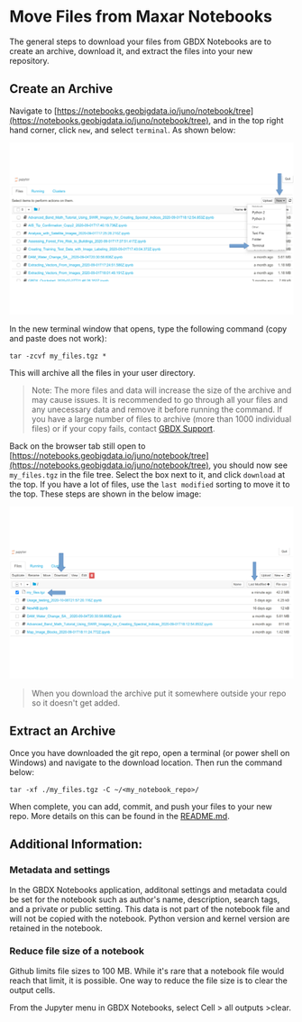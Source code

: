 # Move Files from Maxar Notebooks

The general steps to download your files from GBDX Notebooks are to create an archive, download it, and extract the files into your new repository.

## Create an Archive

Navigate to [https://notebooks.geobigdata.io/juno/notebook/tree](https://notebooks.geobigdata.io/juno/notebook/tree), and in the top right hand corner, click `new`, and select `terminal`. As shown below:

![new_term](docs/../assets/new_term.png)

In the new terminal window that opens, type the following command (copy and paste does not work):

```shell
tar -zcvf my_files.tgz *
```

This will archive all the files in your user directory.


> Note: The more files and data will increase the size of the archive and may cause issues. It is recommended to go through all your files and any unecessary data and remove it before running the command. If you have a large number of files to archive (more than 1000 individual files) or if your copy fails, contact [GBDX Support](mailto:gbdx-support@maxar.com).

Back on the browser tab still open to [https://notebooks.geobigdata.io/juno/notebook/tree](https://notebooks.geobigdata.io/juno/notebook/tree), you should now see `my_files.tgz` in the file tree. Select the box next to it, and click `download` at the top. If you have a lot of files, use the `last modified` sorting to move it to the top. These steps are shown in the below image:

![my_files](docs/assets/../../assets/my_files.png)

> When you download the archive put it somewhere outside your repo so it doesn't get added. 

## Extract an Archive

Once you have downloaded the git repo, open a terminal (or power shell on Windows) and navigate to the download location. Then run the command below:

```shell
tar -xf ./my_files.tgz -C ~/<my_notebook_repo>/
```

When complete, you can add, commit, and push your files to your new repo. More details on this can be found in the [README.md](../README.md).

## Additional Information:

### Metadata and settings
In the GBDX Notebooks application, additonal settings and metadata could be set for the notebook such as author's name, description, search tags, and a private or public setting. This data is not part of the notebook file and will not be copied with the notebook. Python version and kernel version are retained in the notebook.

### Reduce file size of a notebook
Github limits file sizes to 100 MB. While it's rare that a notebook file would reach that limit, it is possible. One way to reduce the file size is to clear the output cells. 

From the Jupyter menu in GBDX Notebooks, select Cell > all outputs >clear.





